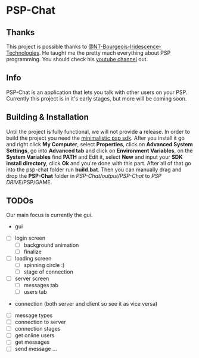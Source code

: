 # PSP-Chat

## Thanks
 This project is possible thanks to [@NT-Bourgeois-Iridescence-Technologies](https://github.com/NT-Bourgeois-Iridescence-Technologies). He taught me the pretty much everything about PSP programming. You should check his [youtube channel](https://www.youtube.com/channel/UCSTmaB4YZmnyUSAoerATnsg) out.

## Info
PSP-Chat is an application that lets you talk with other users on your PSP. Currently this project is in it's early stages, but more will be coming soon. 

## Building & Installation
Until the project is fully functional, we will not provide a release. In order to build the project you need the [minimalistic psp sdk](https://sourceforge.net/projects/minpspw/). After you install it go and right click **My Computer**, select **Properties**, click on **Advanced System Settings**, go into **Advanced tab** and click on **Environment Variables**, on the **System Variables** find **PATH** and Edit it, select **New** and input your **SDK install directory**, click **Ok** and you're done with this part. After all of that go into the psp-chat folder run **build.bat**. Then you can manually drag and drop the **PSP-Chat** folder in *PSP-Chat/output/PSP-Chat* to *PSP DRIVE*/PSP/GAME.
 
 ## TODOs
Our main focus is currently the gui.
 - gui
 - [ ] login screen
   - [ ] background animation
   - [ ] finalize
 - [ ] loading screen
   - [ ] spinning circle :)
   - [ ] stage of connection
 - [ ] server screen
   - [ ] messages tab
   - [ ] users tab
 
 - connection (both server and client so see it as vice versa)
 - [ ] message types
 - [ ] connection to server
 - [ ] connection stages
 - [ ] get online users
 - [ ] get messages
 - [ ] send message
 ...
